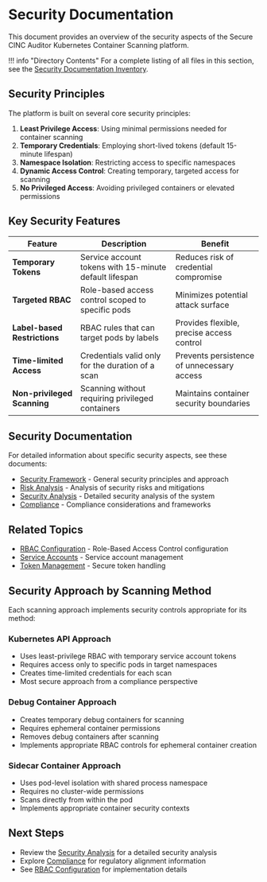 # Security Documentation

This document provides an overview of the security aspects of the Secure CINC Auditor Kubernetes Container Scanning platform.

!!! info "Directory Contents"
    For a complete listing of all files in this section, see the [Security Documentation Inventory](inventory.md).

## Security Principles

The platform is built on several core security principles:

1. **Least Privilege Access**: Using minimal permissions needed for container scanning
2. **Temporary Credentials**: Employing short-lived tokens (default 15-minute lifespan)
3. **Namespace Isolation**: Restricting access to specific namespaces
4. **Dynamic Access Control**: Creating temporary, targeted access for scanning
5. **No Privileged Access**: Avoiding privileged containers or elevated permissions

## Key Security Features

| Feature | Description | Benefit |
|---------|-------------|---------|
| **Temporary Tokens** | Service account tokens with 15-minute default lifespan | Reduces risk of credential compromise |
| **Targeted RBAC** | Role-based access control scoped to specific pods | Minimizes potential attack surface |
| **Label-based Restrictions** | RBAC rules that can target pods by labels | Provides flexible, precise access control |
| **Time-limited Access** | Credentials valid only for the duration of a scan | Prevents persistence of unnecessary access |
| **Non-privileged Scanning** | Scanning without requiring privileged containers | Maintains container security boundaries |

## Security Documentation

For detailed information about specific security aspects, see these documents:

- [Security Framework](overview.md) - General security principles and approach
- [Risk Analysis](risk-analysis.md) - Analysis of security risks and mitigations
- [Security Analysis](analysis.md) - Detailed security analysis of the system
- [Compliance](compliance.md) - Compliance considerations and frameworks

## Related Topics

- [RBAC Configuration](../rbac/index.md) - Role-Based Access Control configuration
- [Service Accounts](../service-accounts/index.md) - Service account management
- [Token Management](../tokens/index.md) - Secure token handling

## Security Approach by Scanning Method

Each scanning approach implements security controls appropriate for its method:

### Kubernetes API Approach

- Uses least-privilege RBAC with temporary service account tokens
- Requires access only to specific pods in target namespaces
- Creates time-limited credentials for each scan
- Most secure approach from a compliance perspective

### Debug Container Approach

- Creates temporary debug containers for scanning
- Requires ephemeral container permissions
- Removes debug containers after scanning
- Implements appropriate RBAC controls for ephemeral container creation

### Sidecar Container Approach

- Uses pod-level isolation with shared process namespace
- Requires no cluster-wide permissions
- Scans directly from within the pod
- Implements appropriate container security contexts

## Next Steps

- Review the [Security Analysis](analysis.md) for a detailed security analysis
- Explore [Compliance](compliance.md) for regulatory alignment information
- See [RBAC Configuration](../rbac/index.md) for implementation details
